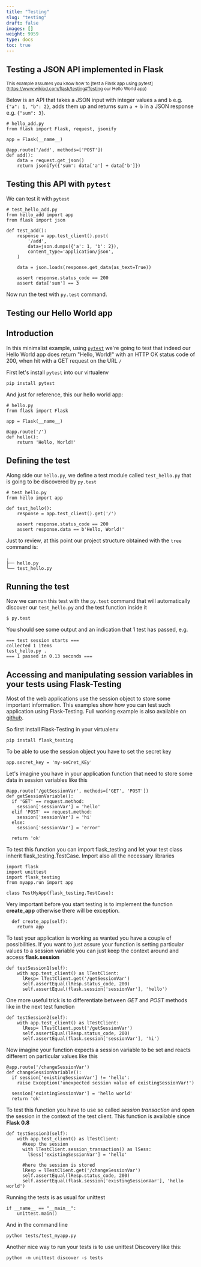 ```yaml
---
title: "Testing"
slug: "testing"
draft: false
images: []
weight: 9959
type: docs
toc: true
---
```


## Testing a JSON API implemented in Flask
<sub>This example assumes you know how to [test a Flask app using pytest](https://www.wikiod.com/flask/testing#Testing our Hello World app)</sub>

Below is an API that takes a JSON input with integer values `a` and `b` e.g. `{"a": 1, "b": 2}`, adds them up and returns sum `a + b` in a JSON response e.g. `{"sum": 3}`.

    # hello_add.py
    from flask import Flask, request, jsonify

    app = Flask(__name__)

    @app.route('/add', methods=['POST'])
    def add():
        data = request.get_json()
        return jsonify({'sum': data['a'] + data['b']})


Testing this API with `pytest`
-

We can test it with `pytest`

    # test_hello_add.py
    from hello_add import app
    from flask import json
  
    def test_add():        
        response = app.test_client().post(
            '/add',
            data=json.dumps({'a': 1, 'b': 2}),
            content_type='application/json',
        )

        data = json.loads(response.get_data(as_text=True))

        assert response.status_code == 200
        assert data['sum'] == 3




Now run the test with `py.test` command.

## Testing our Hello World app
Introduction
-
In this minimalist example, using [`pytest`](http://docs.pytest.org/en/latest/) we're going to test that indeed our Hello World app does return "Hello, World!" with an HTTP OK status code of 200, when hit with a GET request on the URL `/`

First let's install `pytest` into our virtualenv

    pip install pytest

And just for reference, this our hello world app:

    # hello.py
    from flask import Flask

    app = Flask(__name__)

    @app.route('/')
    def hello():
        return 'Hello, World!'



Defining the test
-
Along side our `hello.py`, we define a test module called `test_hello.py` that is going to be discovered by `py.test`

    # test_hello.py
    from hello import app
    
    def test_hello():
        response = app.test_client().get('/')

        assert response.status_code == 200
        assert response.data == b'Hello, World!'

Just to review, at this point our project structure obtained with the `tree` command is:

    .
    ├── hello.py
    └── test_hello.py


Running the test
-
Now we can run this test with the `py.test` command that will automatically discover our `test_hello.py` and the test function inside it

    $ py.test

You should see some output and an indication that 1 test has passed, e.g.

    === test session starts ===
    collected 1 items 
    test_hello.py .
    === 1 passed in 0.13 seconds ===


## Accessing and manipulating session variables in your tests using Flask-Testing
Most of the web applications use the session object to store some important information. This examples show how you can test such application using Flask-Testing. Full working example is also available on [github](https://github.com/oggo/Flask-Testing).

So first install Flask-Testing in your virtualenv

    pip install flask_testing

To be able to use the session object you have to set the secret key

    app.secret_key = 'my-seCret_KEy'

Let's imagine you have in your application function that need to store some data in session variables like this



    @app.route('/getSessionVar', methods=['GET', 'POST'])
    def getSessionVariable():
      if 'GET' == request.method:
        session['sessionVar'] = 'hello'
      elif 'POST' == request.method:
        session['sessionVar'] = 'hi'
      else:
        session['sessionVar'] = 'error'

      return 'ok'

To test this function you can import flask_testing and let your test class inherit flask_testing.TestCase. Import also all the necessary libraries 

    import flask
    import unittest
    import flask_testing
    from myapp.run import app
        
    class TestMyApp(flask_testing.TestCase):

Very important before you start testing is to implement the function **create_app** otherwise there will be exception. 

      def create_app(self):
        return app


To test your application is working as wanted you have a couple of possibilities. If you want to just assure your function is setting particular values to a session variable you can just keep the context around and access **flask.session**

    def testSession1(self):
        with app.test_client() as lTestClient:
          lResp= lTestClient.get('/getSessionVar')
          self.assertEqual(lResp.status_code, 200)
          self.assertEqual(flask.session['sessionVar'], 'hello')

One more useful trick is to differentiate between *GET* and *POST* methods like in the next test function

    def testSession2(self):
        with app.test_client() as lTestClient:
          lResp= lTestClient.post('/getSessionVar')
          self.assertEqual(lResp.status_code, 200)
          self.assertEqual(flask.session['sessionVar'], 'hi')

Now imagine your function expects a session variable to be set and reacts different on particular values like this

    @app.route('/changeSessionVar')
    def changeSessionVariable():
      if session['existingSessionVar'] != 'hello':
        raise Exception('unexpected session value of existingSessionVar!')

      session['existingSessionVar'] = 'hello world'
      return 'ok'

To test this function you have to use so called *session transaction* and open the session in the context of the test client. This function is available since **Flask 0.8**

    def testSession3(self):
        with app.test_client() as lTestClient:
          #keep the session
          with lTestClient.session_transaction() as lSess:
            lSess['existingSessionVar'] = 'hello'

          #here the session is stored
          lResp = lTestClient.get('/changeSessionVar')
          self.assertEqual(lResp.status_code, 200)
          self.assertEqual(flask.session['existingSessionVar'], 'hello world')

Running the tests is as usual for unittest

    if __name__ == "__main__":
        unittest.main()
    
And in the command line

    python tests/test_myapp.py

Another nice way to run your tests is to use unittest Discovery like this: 

    python -m unittest discover -s tests




